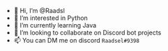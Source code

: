 - 👋 Hi, I’m @Raadsl
- 👀 I’m interested in Python
- 🌱 I’m currently learning Java
- 💞️ I’m looking to collaborate on Discord bot projects
- 📫 You can DM me on discord `Raadsel#9398`

<!---
Raadsl/Raadsl is a ✨ special ✨ repository because its `README.md` (this file) appears on your GitHub profile.
You can click the Preview link to take a look at your changes.
--->
